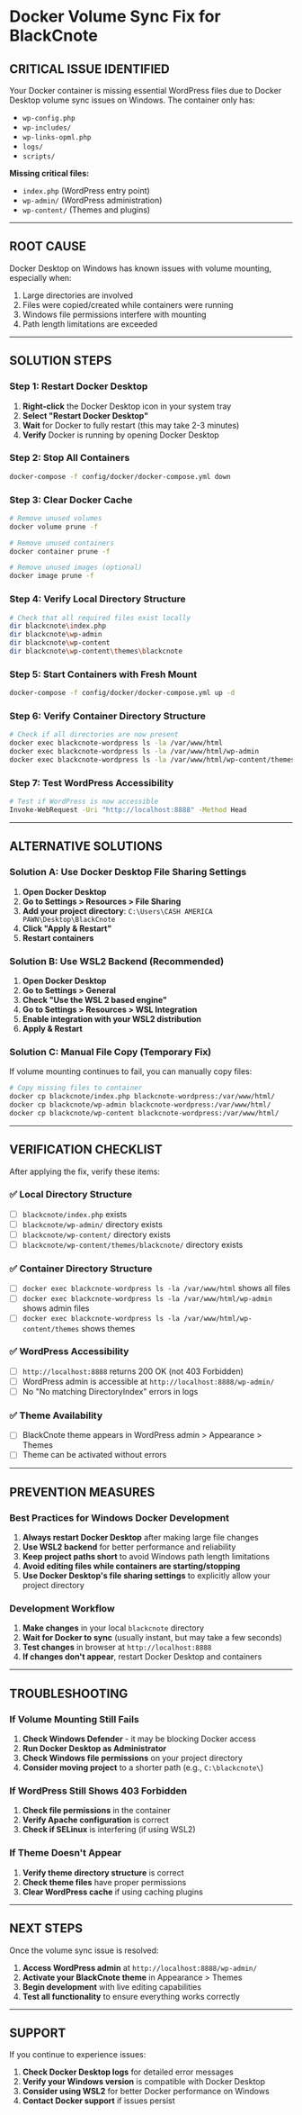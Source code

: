 # Docker Volume Sync Fix for BlackCnote

## **CRITICAL ISSUE IDENTIFIED**

Your Docker container is missing essential WordPress files due to Docker Desktop volume sync issues on Windows. The container only has:
- `wp-config.php`
- `wp-includes/`
- `wp-links-opml.php`
- `logs/`
- `scripts/`

**Missing critical files:**
- `index.php` (WordPress entry point)
- `wp-admin/` (WordPress administration)
- `wp-content/` (Themes and plugins)

---

## **ROOT CAUSE**

Docker Desktop on Windows has known issues with volume mounting, especially when:
1. Large directories are involved
2. Files were copied/created while containers were running
3. Windows file permissions interfere with mounting
4. Path length limitations are exceeded

---

## **SOLUTION STEPS**

### **Step 1: Restart Docker Desktop**
1. **Right-click** the Docker Desktop icon in your system tray
2. **Select "Restart Docker Desktop"**
3. **Wait** for Docker to fully restart (this may take 2-3 minutes)
4. **Verify** Docker is running by opening Docker Desktop

### **Step 2: Stop All Containers**
```bash
docker-compose -f config/docker/docker-compose.yml down
```

### **Step 3: Clear Docker Cache**
```bash
# Remove unused volumes
docker volume prune -f

# Remove unused containers
docker container prune -f

# Remove unused images (optional)
docker image prune -f
```

### **Step 4: Verify Local Directory Structure**
```bash
# Check that all required files exist locally
dir blackcnote\index.php
dir blackcnote\wp-admin
dir blackcnote\wp-content
dir blackcnote\wp-content\themes\blackcnote
```

### **Step 5: Start Containers with Fresh Mount**
```bash
docker-compose -f config/docker/docker-compose.yml up -d
```

### **Step 6: Verify Container Directory Structure**
```bash
# Check if all directories are now present
docker exec blackcnote-wordpress ls -la /var/www/html
docker exec blackcnote-wordpress ls -la /var/www/html/wp-admin
docker exec blackcnote-wordpress ls -la /var/www/html/wp-content/themes
```

### **Step 7: Test WordPress Accessibility**
```bash
# Test if WordPress is now accessible
Invoke-WebRequest -Uri "http://localhost:8888" -Method Head
```

---

## **ALTERNATIVE SOLUTIONS**

### **Solution A: Use Docker Desktop File Sharing Settings**
1. **Open Docker Desktop**
2. **Go to Settings > Resources > File Sharing**
3. **Add your project directory**: `C:\Users\CASH AMERICA PAWN\Desktop\BlackCnote`
4. **Click "Apply & Restart"**
5. **Restart containers**

### **Solution B: Use WSL2 Backend (Recommended)**
1. **Open Docker Desktop**
2. **Go to Settings > General**
3. **Check "Use the WSL 2 based engine"**
4. **Go to Settings > Resources > WSL Integration**
5. **Enable integration with your WSL2 distribution**
6. **Apply & Restart**

### **Solution C: Manual File Copy (Temporary Fix)**
If volume mounting continues to fail, you can manually copy files:

```bash
# Copy missing files to container
docker cp blackcnote/index.php blackcnote-wordpress:/var/www/html/
docker cp blackcnote/wp-admin blackcnote-wordpress:/var/www/html/
docker cp blackcnote/wp-content blackcnote-wordpress:/var/www/html/
```

---

## **VERIFICATION CHECKLIST**

After applying the fix, verify these items:

### **✅ Local Directory Structure**
- [ ] `blackcnote/index.php` exists
- [ ] `blackcnote/wp-admin/` directory exists
- [ ] `blackcnote/wp-content/` directory exists
- [ ] `blackcnote/wp-content/themes/blackcnote/` directory exists

### **✅ Container Directory Structure**
- [ ] `docker exec blackcnote-wordpress ls -la /var/www/html` shows all files
- [ ] `docker exec blackcnote-wordpress ls -la /var/www/html/wp-admin` shows admin files
- [ ] `docker exec blackcnote-wordpress ls -la /var/www/html/wp-content/themes` shows themes

### **✅ WordPress Accessibility**
- [ ] `http://localhost:8888` returns 200 OK (not 403 Forbidden)
- [ ] WordPress admin is accessible at `http://localhost:8888/wp-admin/`
- [ ] No "No matching DirectoryIndex" errors in logs

### **✅ Theme Availability**
- [ ] BlackCnote theme appears in WordPress admin > Appearance > Themes
- [ ] Theme can be activated without errors

---

## **PREVENTION MEASURES**

### **Best Practices for Windows Docker Development**
1. **Always restart Docker Desktop** after making large file changes
2. **Use WSL2 backend** for better performance and reliability
3. **Keep project paths short** to avoid Windows path length limitations
4. **Avoid editing files while containers are starting/stopping**
5. **Use Docker Desktop's file sharing settings** to explicitly allow your project directory

### **Development Workflow**
1. **Make changes** in your local `blackcnote` directory
2. **Wait for Docker to sync** (usually instant, but may take a few seconds)
3. **Test changes** in browser at `http://localhost:8888`
4. **If changes don't appear**, restart Docker Desktop and containers

---

## **TROUBLESHOOTING**

### **If Volume Mounting Still Fails**
1. **Check Windows Defender** - it may be blocking Docker access
2. **Run Docker Desktop as Administrator**
3. **Check Windows file permissions** on your project directory
4. **Consider moving project** to a shorter path (e.g., `C:\blackcnote\`)

### **If WordPress Still Shows 403 Forbidden**
1. **Check file permissions** in the container
2. **Verify Apache configuration** is correct
3. **Check if SELinux** is interfering (if using WSL2)

### **If Theme Doesn't Appear**
1. **Verify theme directory structure** is correct
2. **Check theme files** have proper permissions
3. **Clear WordPress cache** if using caching plugins

---

## **NEXT STEPS**

Once the volume sync issue is resolved:

1. **Access WordPress admin** at `http://localhost:8888/wp-admin/`
2. **Activate your BlackCnote theme** in Appearance > Themes
3. **Begin development** with live editing capabilities
4. **Test all functionality** to ensure everything works correctly

---

## **SUPPORT**

If you continue to experience issues:
1. **Check Docker Desktop logs** for detailed error messages
2. **Verify your Windows version** is compatible with Docker Desktop
3. **Consider using WSL2** for better Docker performance on Windows
4. **Contact Docker support** if issues persist 